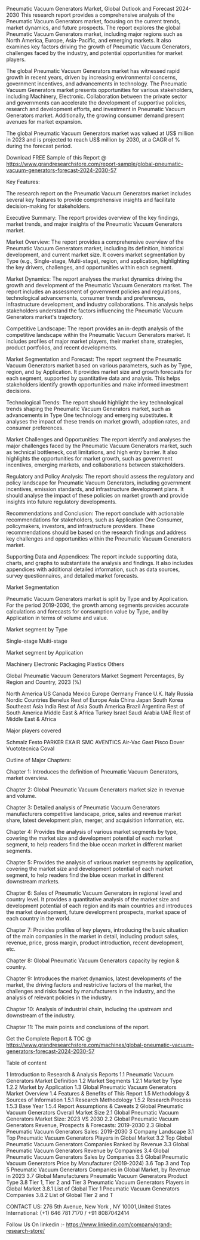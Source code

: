 Pneumatic Vacuum Generators Market, Global Outlook and Forecast 2024-2030
This research report provides a comprehensive analysis of the Pneumatic Vacuum Generators market, focusing on the current trends, market dynamics, and future prospects. The report explores the global Pneumatic Vacuum Generators market, including major regions such as North America, Europe, Asia-Pacific, and emerging markets. It also examines key factors driving the growth of Pneumatic Vacuum Generators, challenges faced by the industry, and potential opportunities for market players.

The global Pneumatic Vacuum Generators market has witnessed rapid growth in recent years, driven by increasing environmental concerns, government incentives, and advancements in technology. The Pneumatic Vacuum Generators market presents opportunities for various stakeholders, including Machinery, Electronic. Collaboration between the private sector and governments can accelerate the development of supportive policies, research and development efforts, and investment in Pneumatic Vacuum Generators market. Additionally, the growing consumer demand present avenues for market expansion.

The global Pneumatic Vacuum Generators market was valued at US$ million in 2023 and is projected to reach US$ million by 2030, at a CAGR of % during the forecast period.

Download FREE Sample of this Report @ https://www.grandresearchstore.com/report-sample/global-pneumatic-vacuum-generators-forecast-2024-2030-57


Key Features:

The research report on the Pneumatic Vacuum Generators market includes several key features to provide comprehensive insights and facilitate decision-making for stakeholders.

Executive Summary: The report provides overview of the key findings, market trends, and major insights of the Pneumatic Vacuum Generators market.

Market Overview: The report provides a comprehensive overview of the Pneumatic Vacuum Generators market, including its definition, historical development, and current market size. It covers market segmentation by Type (e.g., Single-stage, Multi-stage), region, and application, highlighting the key drivers, challenges, and opportunities within each segment.

Market Dynamics: The report analyses the market dynamics driving the growth and development of the Pneumatic Vacuum Generators market. The report includes an assessment of government policies and regulations, technological advancements, consumer trends and preferences, infrastructure development, and industry collaborations. This analysis helps stakeholders understand the factors influencing the Pneumatic Vacuum Generators market's trajectory.

Competitive Landscape: The report provides an in-depth analysis of the competitive landscape within the Pneumatic Vacuum Generators market. It includes profiles of major market players, their market share, strategies, product portfolios, and recent developments.

Market Segmentation and Forecast: The report segment the Pneumatic Vacuum Generators market based on various parameters, such as by Type, region, and by Application. It provides market size and growth forecasts for each segment, supported by quantitative data and analysis. This helps stakeholders identify growth opportunities and make informed investment decisions.

Technological Trends: The report should highlight the key technological trends shaping the Pneumatic Vacuum Generators market, such as advancements in Type One technology and emerging substitutes. It analyses the impact of these trends on market growth, adoption rates, and consumer preferences.

Market Challenges and Opportunities: The report identify and analyses the major challenges faced by the Pneumatic Vacuum Generators market, such as technical bottleneck, cost limitations, and high entry barrier. It also highlights the opportunities for market growth, such as government incentives, emerging markets, and collaborations between stakeholders.

Regulatory and Policy Analysis: The report should assess the regulatory and policy landscape for Pneumatic Vacuum Generators, including government incentives, emission standards, and infrastructure development plans. It should analyse the impact of these policies on market growth and provide insights into future regulatory developments.

Recommendations and Conclusion: The report conclude with actionable recommendations for stakeholders, such as Application One Consumer, policymakers, investors, and infrastructure providers. These recommendations should be based on the research findings and address key challenges and opportunities within the Pneumatic Vacuum Generators market.

Supporting Data and Appendices: The report include supporting data, charts, and graphs to substantiate the analysis and findings. It also includes appendices with additional detailed information, such as data sources, survey questionnaires, and detailed market forecasts.

Market Segmentation

Pneumatic Vacuum Generators market is split by Type and by Application. For the period 2019-2030, the growth among segments provides accurate calculations and forecasts for consumption value by Type, and by Application in terms of volume and value.



Market segment by Type



Single-stage
Multi-stage


Market segment by Application



Machinery
Electronic
Packaging
Plastics
Others


Global Pneumatic Vacuum Generators Market Segment Percentages, By Region and Country, 2023 (%)



North America
US
Canada
Mexico
Europe
Germany
France
U.K.
Italy
Russia
Nordic Countries
Benelux
Rest of Europe
Asia
China
Japan
South Korea
Southeast Asia
India
Rest of Asia
South America
Brazil
Argentina
Rest of South America
Middle East & Africa
Turkey
Israel
Saudi Arabia
UAE
Rest of Middle East & Africa


Major players covered



Schmalz
Festo
PARKER
EXAIR
SMC
AVENTICS
Air-Vac
Gast
Pisco
Dover
Vuototecnica
Coval


Outline of Major Chapters:

Chapter 1: Introduces the definition of Pneumatic Vacuum Generators, market overview.

Chapter 2: Global Pneumatic Vacuum Generators market size in revenue and volume.

Chapter 3: Detailed analysis of Pneumatic Vacuum Generators manufacturers competitive landscape, price, sales and revenue market share, latest development plan, merger, and acquisition information, etc.

Chapter 4: Provides the analysis of various market segments by type, covering the market size and development potential of each market segment, to help readers find the blue ocean market in different market segments.

Chapter 5: Provides the analysis of various market segments by application, covering the market size and development potential of each market segment, to help readers find the blue ocean market in different downstream markets.

Chapter 6: Sales of Pneumatic Vacuum Generators in regional level and country level. It provides a quantitative analysis of the market size and development potential of each region and its main countries and introduces the market development, future development prospects, market space of each country in the world.

Chapter 7: Provides profiles of key players, introducing the basic situation of the main companies in the market in detail, including product sales, revenue, price, gross margin, product introduction, recent development, etc.

Chapter 8: Global Pneumatic Vacuum Generators capacity by region & country.

Chapter 9: Introduces the market dynamics, latest developments of the market, the driving factors and restrictive factors of the market, the challenges and risks faced by manufacturers in the industry, and the analysis of relevant policies in the industry.

Chapter 10: Analysis of industrial chain, including the upstream and downstream of the industry.

Chapter 11: The main points and conclusions of the report.

Get the Complete Report & TOC @ https://www.grandresearchstore.com/machines/global-pneumatic-vacuum-generators-forecast-2024-2030-57

Table of content

1 Introduction to Research & Analysis Reports
1.1 Pneumatic Vacuum Generators Market Definition
1.2 Market Segments
1.2.1 Market by Type
1.2.2 Market by Application
1.3 Global Pneumatic Vacuum Generators Market Overview
1.4 Features & Benefits of This Report
1.5 Methodology & Sources of Information
1.5.1 Research Methodology
1.5.2 Research Process
1.5.3 Base Year
1.5.4 Report Assumptions & Caveats
2 Global Pneumatic Vacuum Generators Overall Market Size
2.1 Global Pneumatic Vacuum Generators Market Size: 2023 VS 2030
2.2 Global Pneumatic Vacuum Generators Revenue, Prospects & Forecasts: 2019-2030
2.3 Global Pneumatic Vacuum Generators Sales: 2019-2030
3 Company Landscape
3.1 Top Pneumatic Vacuum Generators Players in Global Market
3.2 Top Global Pneumatic Vacuum Generators Companies Ranked by Revenue
3.3 Global Pneumatic Vacuum Generators Revenue by Companies
3.4 Global Pneumatic Vacuum Generators Sales by Companies
3.5 Global Pneumatic Vacuum Generators Price by Manufacturer (2019-2024)
3.6 Top 3 and Top 5 Pneumatic Vacuum Generators Companies in Global Market, by Revenue in 2023
3.7 Global Manufacturers Pneumatic Vacuum Generators Product Type
3.8 Tier 1, Tier 2 and Tier 3 Pneumatic Vacuum Generators Players in Global Market
3.8.1 List of Global Tier 1 Pneumatic Vacuum Generators Companies
3.8.2 List of Global Tier 2 and T

CONTACT US:
276 5th Avenue, New York , NY 10001,United States
International: (+1) 646 781 7170 / +91 8087042414

Follow Us On linkedin :- https://www.linkedin.com/company/grand-research-store/
 
